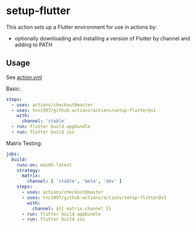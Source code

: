 # setup-flutter

This action sets up a Flutter environment for use in actions by:

- optionally downloading and installing a version of Flutter by channel and adding to PATH

## Usage

See [action.yml](action.yml)

Basic:
```yaml
steps:
  - uses: actions/checkout@master
  - uses: tnc1997/github-actions/actions/setup-flutter@v1
    with:
      channel: 'stable'
  - run: flutter build appbundle
  - run: flutter build ios
```

Matrix Testing:
```yaml
jobs:
  build:
    runs-on: macOS-latest
    strategy:
      matrix:
        channel: [ 'stable', 'beta', 'dev' ]
    steps:
      - uses: actions/checkout@master
      - uses: tnc1997/github-actions/actions/setup-flutter@v1
        with:
          channel: ${{ matrix.channel }}
      - run: flutter build appbundle
      - run: flutter build ios
```
